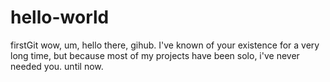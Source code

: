 # hello-world
firstGit
wow, um, hello there, gihub. I've known of your existence for a very long time, but because most of my projects have been solo, i've never needed you. until now.
